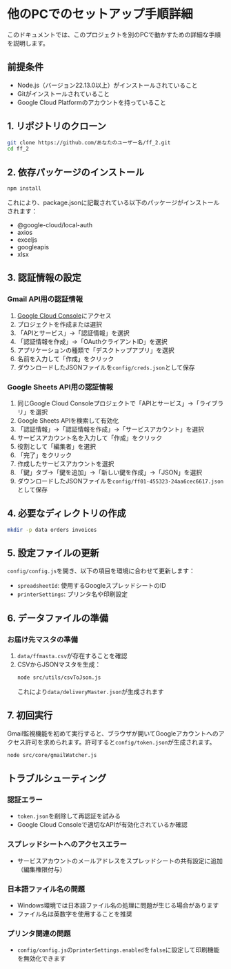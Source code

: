 # 他のPCでのセットアップ手順詳細

このドキュメントでは、このプロジェクトを別のPCで動かすための詳細な手順を説明します。

## 前提条件

- Node.js（バージョン22.13.0以上）がインストールされていること
- Gitがインストールされていること
- Google Cloud Platformのアカウントを持っていること

## 1. リポジトリのクローン

```bash
git clone https://github.com/あなたのユーザー名/ff_2.git
cd ff_2
```

## 2. 依存パッケージのインストール

```bash
npm install
```

これにより、package.jsonに記載されている以下のパッケージがインストールされます：
- @google-cloud/local-auth
- axios
- exceljs
- googleapis
- xlsx

## 3. 認証情報の設定

### Gmail API用の認証情報

1. [Google Cloud Console](https://console.cloud.google.com/)にアクセス
2. プロジェクトを作成または選択
3. 「APIとサービス」→「認証情報」を選択
4. 「認証情報を作成」→「OAuthクライアントID」を選択
5. アプリケーションの種類で「デスクトップアプリ」を選択
6. 名前を入力して「作成」をクリック
7. ダウンロードしたJSONファイルを`config/creds.json`として保存

### Google Sheets API用の認証情報

1. 同じGoogle Cloud Consoleプロジェクトで「APIとサービス」→「ライブラリ」を選択
2. Google Sheets APIを検索して有効化
3. 「認証情報」→「認証情報を作成」→「サービスアカウント」を選択
4. サービスアカウント名を入力して「作成」をクリック
5. 役割として「編集者」を選択
6. 「完了」をクリック
7. 作成したサービスアカウントを選択
8. 「鍵」タブ→「鍵を追加」→「新しい鍵を作成」→「JSON」を選択
9. ダウンロードしたJSONファイルを`config/ff01-455323-24aa6cec6617.json`として保存

## 4. 必要なディレクトリの作成

```bash
mkdir -p data orders invoices
```

## 5. 設定ファイルの更新

`config/config.js`を開き、以下の項目を環境に合わせて更新します：

- `spreadsheetId`: 使用するGoogleスプレッドシートのID
- `printerSettings`: プリンタ名や印刷設定

## 6. データファイルの準備

### お届け先マスタの準備

1. `data/ffmasta.csv`が存在することを確認
2. CSVからJSONマスタを生成：
   ```bash
   node src/utils/csvToJson.js
   ```
   これにより`data/deliveryMaster.json`が生成されます

## 7. 初回実行

Gmail監視機能を初めて実行すると、ブラウザが開いてGoogleアカウントへのアクセス許可を求められます。許可すると`config/token.json`が生成されます。

```bash
node src/core/gmailWatcher.js
```

## トラブルシューティング

### 認証エラー

- `token.json`を削除して再認証を試みる
- Google Cloud Consoleで適切なAPIが有効化されているか確認

### スプレッドシートへのアクセスエラー

- サービスアカウントのメールアドレスをスプレッドシートの共有設定に追加（編集権限付与）

### 日本語ファイル名の問題

- Windows環境では日本語ファイル名の処理に問題が生じる場合があります
- ファイル名は英数字を使用することを推奨

### プリンタ関連の問題

- `config/config.js`の`printerSettings.enabled`を`false`に設定して印刷機能を無効化できます
